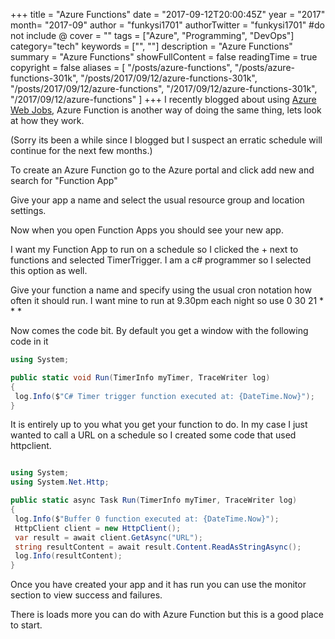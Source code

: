 +++
title = "Azure Functions"
date = "2017-09-12T20:00:45Z"
year = "2017"
month= "2017-09"
author = "funkysi1701"
authorTwitter = "funkysi1701" #do not include @
cover = ""
tags = ["Azure", "Programming", "DevOps"]
category="tech"
keywords = ["", ""]
description =  "Azure Functions"
summary = "Azure Functions"
showFullContent = false
readingTime = true
copyright = false
aliases = [
    "/posts/azure-functions",
    "/posts/azure-functions-301k",
    "/posts/2017/09/12/azure-functions-301k",
    "/posts/2017/09/12/azure-functions",
    "/2017/09/12/azure-functions-301k",
    "/2017/09/12/azure-functions"
]
+++
I recently blogged about using [Azure Web Jobs](https://www.funkysi1701.com/posts/using-azure-webjobs-to-automate-stuff), Azure Function is another way of doing the same thing, lets look at how they work.

(Sorry its been a while since I blogged but I suspect an erratic schedule will continue for the next few months.)

To create an Azure Function go to the Azure portal and click add new and search for "Function App"

Give your app a name and select the usual resource group and location settings.

Now when you open Function Apps you should see your new app.

I want my Function App to run on a schedule so I clicked the + next to functions and selected TimerTrigger. I am a c# programmer so I selected this option as well.

Give your function a name and specify using the usual cron notation how often it should run. I want mine to run at 9.30pm each night so use 0 30 21 \* \* \*

Now comes the code bit. By default you get a window with the following code in it

```csharp
using System;

public static void Run(TimerInfo myTimer, TraceWriter log)
{
 log.Info($"C# Timer trigger function executed at: {DateTime.Now}");
}
```

It is entirely up to you what you get your function to do. In my case I just wanted to call a URL on a schedule so I created some code that used httpclient.

```csharp

using System;
using System.Net.Http;

public static async Task Run(TimerInfo myTimer, TraceWriter log)
{
 log.Info($"Buffer 0 function executed at: {DateTime.Now}");
 HttpClient client = new HttpClient();
 var result = await client.GetAsync("URL");
 string resultContent = await result.Content.ReadAsStringAsync();
 log.Info(resultContent);
}
```

Once you have created your app and it has run you can use the monitor section to view success and failures.

There is loads more you can do with Azure Function but this is a good place to start.